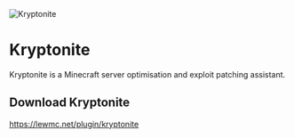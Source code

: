 <img src="KR-Banner.png" style="block" alt="Kryptonite" />

# Kryptonite
Kryptonite is a Minecraft server optimisation and exploit patching assistant.

## Download Kryptonite
<a href="https://lewmc.net/plugin/kryptonite">https://lewmc.net/plugin/kryptonite</a>
